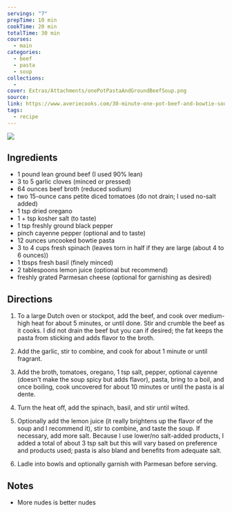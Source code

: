 ```yaml
---
servings: "7"
prepTime: 10 min
cookTime: 20 min
totalTime: 30 min
courses:
  - main
categories:
  - beef
  - pasta
  - soup
collections:
  -
cover: Extras/Attachments/onePotPastaAndGroundBeefSoup.png
source:
link: https://www.averiecooks.com/30-minute-one-pot-beef-and-bowtie-soup/#wprm-recipe-container-73796
tags:
  - recipe
---
```


![](Extras/Attachments/onePotPastaAndGroundBeefSoup.png)


## Ingredients

- 1 pound lean ground beef (I used 90% lean)
- 3 to 5 garlic cloves (minced or pressed)
- 64 ounces beef broth (reduced sodium)
- two 15-ounce cans petite diced tomatoes (do not drain; I used no-salt added)
- 1 tsp dried oregano
- 1 + tsp kosher salt (to taste)
- 1 tsp freshly ground black pepper
- pinch cayenne pepper (optional and to taste)
- 12 ounces uncooked bowtie pasta
- 3 to 4 cups fresh spinach (leaves torn in half if they are large (about 4 to 6 ounces))
- 1 tbsps fresh basil (finely minced)
- 2 tablespoons lemon juice (optional but recommend)
- freshly grated Parmesan cheese (optional for garnishing as desired)


## Directions

1. To a large Dutch oven or stockpot, add the beef, and cook over medium-high heat for about 5 minutes, or until done. Stir and crumble the beef as it cooks. I did not drain the beef but you can if desired; the fat keeps the pasta from sticking and adds flavor to the broth.

2. Add the garlic, stir to combine, and cook for about 1 minute or until fragrant.

3. Add the broth, tomatoes, oregano, 1 tsp salt, pepper, optional cayenne (doesn't make the soup spicy but adds flavor), pasta, bring to a boil, and once boiling, cook uncovered for about 10 minutes or until the pasta is al dente.

4. Turn the heat off, add the spinach, basil, and stir until wilted.

5. Optionally add the lemon juice (it really brightens up the flavor of the soup and I recommend it), stir to combine, and taste the soup. If necessary, add more salt. Because I use lower/no salt-added products, I added a total of about 3 tsp salt but this will vary based on preference and products used; pasta is also bland and benefits from adequate salt.

6. Ladle into bowls and optionally garnish with Parmesan before serving.


## Notes

- More nudes is better nudes